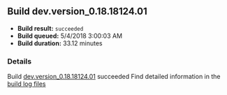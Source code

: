 ## Build dev.version_0.18.18124.01
- **Build result:** `succeeded`
- **Build queued:** 5/4/2018 3:00:03 AM
- **Build duration:** 33.12 minutes
### Details
Build [dev.version_0.18.18124.01](https://winappstudio.visualstudio.com/web/build.aspx?pcguid=a4ef43be-68ce-4195-a619-079b4d9834c2&builduri=vstfs%3a%2f%2f%2fBuild%2fBuild%2f25621) succeeded
Find detailed information in the [build log files](https://uwpctdiags.blob.core.windows.net/buildlogs/dev.version_0.18.18124.01_logs.zip)
